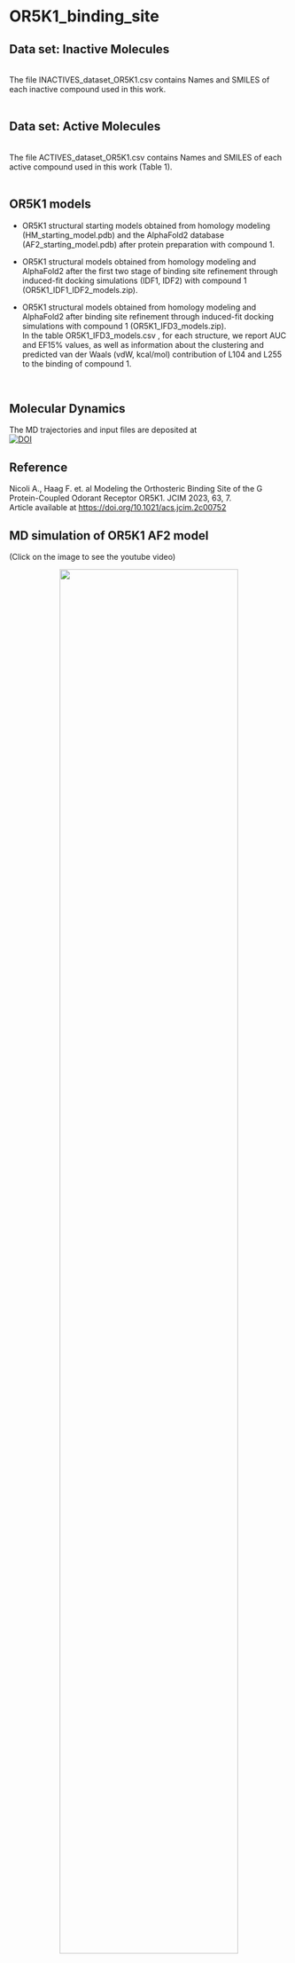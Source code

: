 # OR5K1_binding_site

## Data set: Inactive Molecules 
<br/>
The file INACTIVES_dataset_OR5K1.csv contains Names and SMILES of each inactive compound used in this work.<br/>
<br/>

## Data set: Active Molecules 
<br/>
The file ACTIVES_dataset_OR5K1.csv contains Names and SMILES of each active compound used in this work (Table 1).<br/>
<br/>

## OR5K1 models
- OR5K1 structural starting models obtained from homology modeling (HM_starting_model.pdb) and the AlphaFold2 database (AF2_starting_model.pdb) after protein preparation with compound 1.<br/>

- OR5K1 structural models obtained from homology modeling and AlphaFold2 after the first two stage of binding site refinement through induced-fit docking simulations (IDF1, IDF2) with compound 1 (OR5K1_IDF1_IDF2_models.zip).

- OR5K1 structural models obtained from homology modeling and AlphaFold2 after binding site refinement through induced-fit docking simulations with compound 1 (OR5K1_IFD3_models.zip).<br/>
In the table OR5K1_IFD3_models.csv , for each structure, we report AUC and EF15% values, as well as information about the clustering and predicted van der Waals (vdW, kcal/mol) contribution of L104 and L255 to the binding of compound 1.
<br/>

## Molecular Dynamics
The MD trajectories and input files are deposited at<br/>
[![DOI](https://zenodo.org/badge/DOI/10.5281/zenodo.8144114.svg)](https://doi.org/10.5281/zenodo.8144114)
<br/>

## Reference
Nicoli A., Haag F. et. al Modeling the Orthosteric Binding Site of the G Protein-Coupled Odorant Receptor OR5K1. JCIM 2023, 63, 7. <br/>
Article available at https://doi.org/10.1021/acs.jcim.2c00752
<br/>

## MD simulation of OR5K1 AF2 model
(Click on the image to see the youtube video)
</br>
<div align="center">
      <a href="https://www.youtube.com/watch?v=iwK14eo-cv8">
     <img 
      src="https://img.youtube.com/vi/iwK14eo-cv8/maxresdefault.jpg" 
      alt="" 
      style="width:80%;">
      </a>
    </div>
</br>
